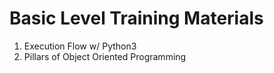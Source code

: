 # Basic Level Training Materials
1. Execution Flow w/ Python3
2. Pillars of Object Oriented Programming
